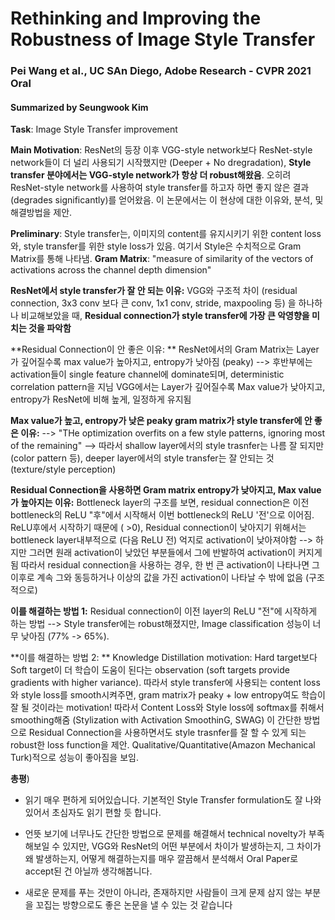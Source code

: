 # Rethinking and Improving the Robustness of Image Style Transfer
### Pei Wang et al., UC SAn Diego, Adobe Research - CVPR 2021 Oral
#### Summarized by Seungwook Kim

**Task**: Image Style Transfer improvement
 
**Main Motivation**:
ResNet의 등장 이후 VGG-style network보다 ResNet-style network들이 더 널리 사용되기 시작했지만 (Deeper + No dregradation), **Style transfer 분야에서는 VGG-style network가 항상 더 robust해왔음**.
오히려 ResNet-style network를 사용하여 style transfer를 하고자 하면 좋지 않은 결과 (degrades significantly)를 얻어왔음.
이 논문에서는 이 현상에 대한 이유와, 분석, 및 해결방법을 제안.
 
**Preliminary**:
Style transfer는, 이미지의 content를 유지시키기 위한 content loss와, style transfer를 위한 style loss가 있음.
여기서 Style은 수치적으로 Gram Matrix를 통해 나타냄.
**Gram Matrix**: "measure of similarity of the vectors of activations across the channel depth dimension" 
 
**ResNet에서 style transfer가 잘 안 되는 이유:**
VGG와 구조적 차이 (residual connection, 3x3 conv 보다 큰 conv, 1x1 conv, stride, maxpooling 등) 을 하나하나 비교해보았을 때,
**Residual connection가 style transfer에 가장 큰 악영향을 미치는 것을 파악함**
 
**Residual Connection이 안 좋은 이유: **
ResNet에서의 Gram Matrix는 Layer가 깊어질수록 max value가 높아지고, entropy가 낮아짐 (peaky)
--> 후반부에는 activation들이 single feature channel에 dominate되며, deterministic correlation pattern을 지님
VGG에서는 Layer가 깊어질수록 Max value가 낮아지고, entropy가 ResNet에 비해 높게, 일정하게 유지됨
 
**Max value가 높고, entropy가 낮은 peaky gram matrix가 style transfer에 안 좋은 이유:**
--> "THe optimization overfits on a few style patterns, ignoring most of the remaining"
--> 따라서 shallow layer에서의 style trasnfer는 나름 잘 되지만 (color pattern 등), deeper layer에서의 style transfer는 잘 안되는 것 (texture/style perception)
 
**Residual Connection을 사용하면 Gram matrix entropy가 낮아지고, Max value가 높아지는 이유:**
Bottleneck layer의 구조를 보면, residual connection은 이전 bottleneck의 ReLU "후"에서 시작해서 이번 bottleneck의 ReLU '전'으로 이어짐.
ReLU후에서 시작하기 때문에 ( >0), Residual connection이 낮아지기 위해서는 bottleneck layer내부적으로 (다음 ReLU 전) 억지로 activation이 낮아져야함
--> 하지만 그러면 원래 activation이 낮았던 부분들에서 그에 반발하여 activation이 커지게 됨
따라서 residual connection을 사용하는 경우, 한 번 큰 activation이 나타나면 그 이후로 계속 그와 동등하거나 이상의 값을 가진 activation이 나타날 수 밖에 없음 (구조적으로)
 
**이를 해결하는 방법 1:**
Residual connection이 이전 layer의 ReLU "전"에 시작하게 하는 방법
--> Style transfer에는 robust해졌지만, Image classification 성능이 너무 낮아짐 (77% -> 65%).
 
**이를 해결하는 방법 2: **
Knowledge Distillation motivation: Hard target보다 Soft target이 더 학습이 도움이 된다는 observation (soft targets provide gradients with higher variance).
따라서 style transfer에 사용되는 content loss와 style loss를 smooth시켜주면, gram matrix가 peaky + low entropy여도 학습이 잘 될 것이라는 motivation!
따라서 Content Loss와 Style loss에 softmax를 취해서 smoothing해줌 (Stylization with Activation SmoothinG, SWAG)
이 간단한 방법으로 Residual Connection을 사용하면서도 style trasnfer를 잘 할 수 있게 되는 robust한 loss function을 제안.
Qualitative/Quantitative(Amazon Mechanical Turk)적으로 성능이 좋아짐을 보임.
 
**총평**)


	
* 읽기 매우 편하게 되어있습니다. 기본적인 Style Transfer formulation도 잘 나와있어서 초심자도 읽기 편할 듯 합니다.
	
* 언뜻 보기에 너무나도 간단한 방법으로 문제를 해결해서 technical novelty가 부족해보일 수 있지만, VGG와 ResNet의 어떤 부분에서 차이가 발생하는지, 그 차이가 왜 발생하는지, 어떻게 해결하는지를 매우 깔끔해서 분석해서 Oral Paper로 accept된 건 아닐까 생각해봅니다.
	
* 새로운 문제를 푸는 것만이 아니라, 존재하지만 사람들이 크게 문제 삼지 않는 부분을 꼬집는 방향으로도 좋은 논문을 낼 수 있는 것 같습니다